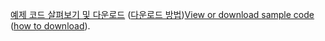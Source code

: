 <span data-ttu-id="1ecdb-101">[예제 코드 살펴보기 및 다운로드](https://github.com/aspnet/AspNetCore.Docs/tree/master/aspnetcore/tutorials/razor-pages/razor-pages-start/2.2-stage-samples) ([다운로드 방법](xref:index#how-to-download-a-sample))</span><span class="sxs-lookup"><span data-stu-id="1ecdb-101">[View or download sample code](https://github.com/aspnet/AspNetCore.Docs/tree/master/aspnetcore/tutorials/razor-pages/razor-pages-start/2.2-stage-samples) ([how to download](xref:index#how-to-download-a-sample)).</span></span>